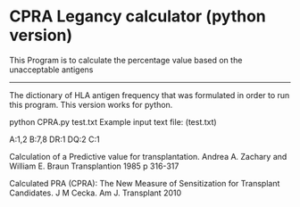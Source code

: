 # CPRA Legancy calculator (python version)

This Program is to calculate the percentage value based on the unacceptable antigens
<div>
    <div></div>
    <hr class="styled-hr" />
    <div></div>
</div>
The dictionary of HLA antigen frequency that was formulated in order to run this program. This version works for python.
<p style>python CPRA.py test.txt
Example input text file: (test.txt)
<div></div>
A:1,2
B:7,8
DR:1
DQ:2
C:1 </p>
<div></div>
<p style=<"font-family:Arial">Calculation of a Predictive value for transplantation. 
Andrea A. Zachary and William E. Braun Transplantion 1985 p 316-317</p>

<p style=<"font-size:12"<font-family:Arial,font-size=10">Calculated PRA (CPRA): The New Measure of Sensitization for Transplant Candidates. 
J M Cecka. Am J. Transplant 2010 </p>






